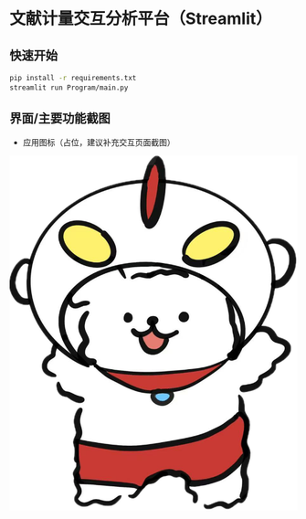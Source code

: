 # 文献计量交互分析平台（Streamlit）

## 快速开始
```bash
pip install -r requirements.txt
streamlit run Program/main.py
```

## 界面/主要功能截图
- 应用图标（占位，建议补充交互页面截图）

![icon](docs/screenshots/app_icon.png)
